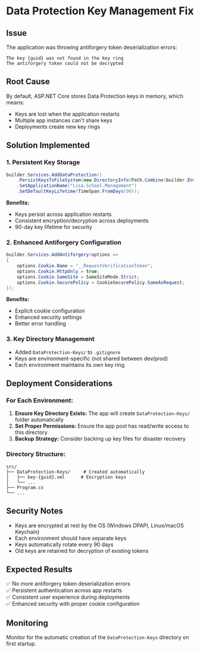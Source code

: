 # Data Protection Key Management Fix

## Issue
The application was throwing antiforgery token deserialization errors:
```
The key {guid} was not found in the key ring
The antiforgery token could not be decrypted
```

## Root Cause
By default, ASP.NET Core stores Data Protection keys in memory, which means:
- Keys are lost when the application restarts
- Multiple app instances can't share keys
- Deployments create new key rings

## Solution Implemented

### 1. Persistent Key Storage
```csharp
builder.Services.AddDataProtection()
    .PersistKeysToFileSystem(new DirectoryInfo(Path.Combine(builder.Environment.ContentRootPath, "DataProtection-Keys")))
    .SetApplicationName("Lisa.School.Management")
    .SetDefaultKeyLifetime(TimeSpan.FromDays(90));
```

**Benefits:**
- Keys persist across application restarts
- Consistent encryption/decryption across deployments
- 90-day key lifetime for security

### 2. Enhanced Antiforgery Configuration
```csharp
builder.Services.AddAntiforgery(options =>
{
    options.Cookie.Name = "__RequestVerificationToken";
    options.Cookie.HttpOnly = true;
    options.Cookie.SameSite = SameSiteMode.Strict;
    options.Cookie.SecurePolicy = CookieSecurePolicy.SameAsRequest;
});
```

**Benefits:**
- Explicit cookie configuration
- Enhanced security settings
- Better error handling

### 3. Key Directory Management
- Added `DataProtection-Keys/` to `.gitignore`
- Keys are environment-specific (not shared between dev/prod)
- Each environment maintains its own key ring

## Deployment Considerations

### For Each Environment:
1. **Ensure Key Directory Exists:** The app will create `DataProtection-Keys/` folder automatically
2. **Set Proper Permissions:** Ensure the app pool has read/write access to this directory
3. **Backup Strategy:** Consider backing up key files for disaster recovery

### Directory Structure:
```
src/
├── DataProtection-Keys/     # Created automatically
│   ├── key-{guid}.xml      # Encryption keys
│   └── ...
├── Program.cs
└── ...
```

## Security Notes
- Keys are encrypted at rest by the OS (Windows DPAPI, Linux/macOS Keychain)
- Each environment should have separate keys
- Keys automatically rotate every 90 days
- Old keys are retained for decryption of existing tokens

## Expected Results
✅ No more antiforgery token deserialization errors  
✅ Persistent authentication across app restarts  
✅ Consistent user experience during deployments  
✅ Enhanced security with proper cookie configuration  

## Monitoring
Monitor for the automatic creation of the `DataProtection-Keys` directory on first startup.

